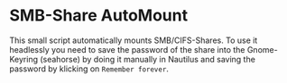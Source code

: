 # SMB-Share AutoMount

This small script automatically mounts SMB/CIFS-Shares. To use it headlessly you need to save the password of the share into the Gnome-Keyring (seahorse) by doing it manually in Nautilus and saving the password by klicking on `Remember forever`.
